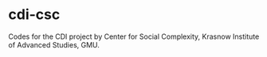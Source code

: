 cdi-csc
=======

Codes for the CDI project by Center for Social Complexity, Krasnow Institute of Advanced Studies, GMU.
